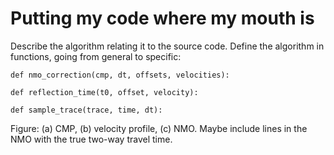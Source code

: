 # Putting my code where my mouth is

Describe the algorithm relating it to the source code.
Define the algorithm in functions, going from general to specific:


    def nmo_correction(cmp, dt, offsets, velocities):

    def reflection_time(t0, offset, velocity):

    def sample_trace(trace, time, dt):


Figure: (a) CMP, (b) velocity profile, (c) NMO. Maybe include lines in the NMO with the true two-way travel time.

